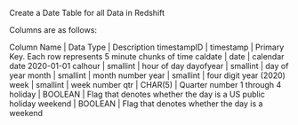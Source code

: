 Create a Date Table for all Data in Redshift

Columns are as follows:

Column Name | Data Type | Description
timestampID | timestamp | Primary Key. Each row represents 5 minute chunks of time
caldate | date | calendar date 2020-01-01
calhour | smallint | hour of day
dayofyear | smallint | day of year
month | smallint | month number
year | smallint | four digit year (2020)
week | smallint | week number
qtr | CHAR(5) | Quarter number 1 through 4
holiday | BOOLEAN | Flag that denotes whether the day is a US public holiday
weekend | BOOLEAN | Flag that denotes whether the day is a weekend


